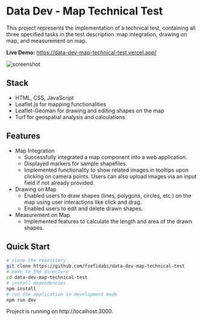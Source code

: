 # Data Dev - Map Technical Test

This project represents the implementation of a technical test, containing all three specified tasks in the test description :map integration, drawing on map, and measurement on map.

**Live Demo:** https://data-dev-map-technical-test.vercel.app/

![screenshot](https://github.com/fsefidabi/data-dev-map-technical-test/blob/master/screenshot.png)

## Stack
- HTML, CSS, JavaScript
- Leaflet.js for mapping functionalities
- Leaflet-Geoman for drawing and editing shapes on the map
- Turf for geospatial analysis and calculations

## Features
- Map Integration
  - Successfully integrated a map component into a web application. 
  - Displayed markers for sample shapefiles.
  - Implemented functionality to show related images in tooltips upon clicking on camera points. Users can also upload images via an input field if not already provided.
- Drawing on Map
  - Enabled users to draw shapes (lines, polygons, circles, etc.) on the map using user interactions like click and drag.
  - Enabled users to edit and delete drawn shapes.
- Measurement on Map
  - Implemented features to calculate the length and area of the drawn shapes.
    

## Quick Start
```bash
# clone the repository
git clone https://github.com/fsefidabi/data-dev-map-technical-test
# move to the directory
cd data-dev-map-technical-test
# install dependencies
npm install
# run the application in development mode
npm run dev
```

Project is running on http://localhost:3000.
